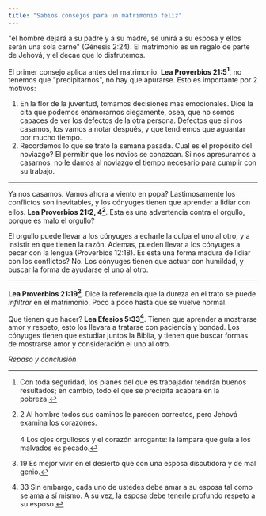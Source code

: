 ```yaml
---
title: "Sabios consejos para un matrimonio feliz"
---
```


"el hombre dejará a su padre y a su madre, se unirá a su esposa y ellos serán
una sola carne" (Génesis 2:24). El matrimonio es un regalo de parte de Jehová,
y el decae que lo disfrutemos.

El primer consejo aplica antes del matrimonio. **Lea Proverbios 21:5[^1]**, no
tenemos que "precipitarnos", no hay que apurarse. Esto es importante por
2 motivos:

1. En la flor de la juventud, tomamos decisiones mas emocionales. Dice la cita
   que podemos enamorarnos ciegamente, osea, que no somos capaces de ver los
   defectos de la otra persona. Defectos que si nos casamos, los vamos a notar
   después, y que tendremos que aguantar por mucho tiempo.
2. Recordemos lo que se trato la semana pasada. Cual es el propósito del
   noviazgo? El permitir que los novios se conozcan. Si nos apresuramos
   a casarnos, no le damos al noviazgo el tiempo necesario para cumplir con su
   trabajo.

[^1]: Con toda seguridad, los planes del que es trabajador tendrán buenos
resultados; en cambio, todo el que se precipita acabará en la pobreza.

---

Ya nos casamos. Vamos ahora a viento en popa? Lastimosamente los conflictos son
inevitables, y los cónyuges tienen que aprender a lidiar con ellos. **Lea
Proverbios 21:2, 4[^2]**. Esta es una advertencia contra el orgullo, porque es
malo el orgullo?

El orgullo puede llevar a los cónyuges a echarle la culpa el uno al otro,
y a insistir en que tienen la razón. Ademas, pueden llevar a los cónyuges
a pecar con la lengua (Proverbios 12:18). Es esta una forma madura de lidiar
con los conflictos? No. Los cónyuges tienen que actuar con humildad, y buscar
la forma de ayudarse el uno al otro.

[^2]: 2 Al hombre todos sus caminos le parecen correctos, pero Jehová examina
los corazones.\
\
4 Los ojos orgullosos y el corazón arrogante: la lámpara que guía a los
malvados es pecado.

---

**Lea Proverbios 21:19[^3]**. Dice la referencia que la dureza en el trato se
puede *infiltrar* en el matrimonio. Poco a poco hasta que se vuelve normal.

Que tienen que hacer? **Lea Efesios 5:33[^4]**. Tienen que aprender a mostrarse
amor y respeto, esto los llevara a tratarse con paciencia y bondad. Los
cónyuges tienen que estudiar juntos la Biblia, y tienen que buscar formas de
mostrarse amor y consideración el uno al otro.

[^3]: 19 Es mejor vivir en el desierto que con una esposa discutidora y de mal
genio.

[^4]: 33 Sin embargo, cada uno de ustedes debe amar a su esposa tal como se ama
a sí mismo. A su vez, la esposa debe tenerle profundo respeto a su esposo.

*Repaso y conclusión*
